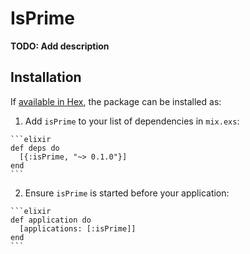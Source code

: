 # IsPrime

**TODO: Add description**

## Installation

If [available in Hex](https://hex.pm/docs/publish), the package can be installed as:

  1. Add `isPrime` to your list of dependencies in `mix.exs`:

    ```elixir
    def deps do
      [{:isPrime, "~> 0.1.0"}]
    end
    ```

  2. Ensure `isPrime` is started before your application:

    ```elixir
    def application do
      [applications: [:isPrime]]
    end
    ```

